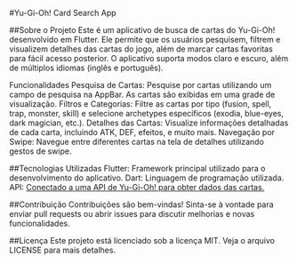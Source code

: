 #Yu-Gi-Oh! Card Search App

##Sobre o Projeto
Este é um aplicativo de busca de cartas do Yu-Gi-Oh! desenvolvido em Flutter. Ele permite que os usuários pesquisem, filtrem e visualizem detalhes das cartas do jogo, além de marcar cartas favoritas para fácil acesso posterior. O aplicativo suporta modos claro e escuro, além de múltiplos idiomas (inglês e português).

Funcionalidades
Pesquisa de Cartas: Pesquise por cartas utilizando um campo de pesquisa na AppBar. As cartas são exibidas em uma grade de visualização.
Filtros e Categorias: Filtre as cartas por tipo (fusion, spell, trap, monster, skill) e selecione archetypes específicos (exodia, blue-eyes, dark magician, etc.).
Detalhes das Cartas: Visualize informações detalhadas de cada carta, incluindo ATK, DEF, efeitos, e muito mais.
Navegação por Swipe: Navegue entre diferentes cartas na tela de detalhes utilizando gestos de swipe.

##Tecnologias Utilizadas
Flutter: Framework principal utilizado para o desenvolvimento do aplicativo.
Dart: Linguagem de programação utilizada.
API: [Conectado a uma API de Yu-Gi-Oh! para obter dados das cartas.](https://ygoprodeck.com/api-guide/)

##Contribuição
Contribuições são bem-vindas! Sinta-se à vontade para enviar pull requests ou abrir issues para discutir melhorias e novas funcionalidades.

##Licença
Este projeto está licenciado sob a licença MIT. Veja o arquivo LICENSE para mais detalhes.
